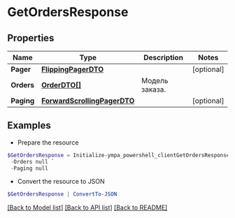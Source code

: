 # GetOrdersResponse
## Properties

Name | Type | Description | Notes
------------ | ------------- | ------------- | -------------
**Pager** | [**FlippingPagerDTO**](FlippingPagerDTO.md) |  | [optional] 
**Orders** | [**OrderDTO[]**](OrderDTO.md) | Модель заказа.  | 
**Paging** | [**ForwardScrollingPagerDTO**](ForwardScrollingPagerDTO.md) |  | [optional] 

## Examples

- Prepare the resource
```powershell
$GetOrdersResponse = Initialize-ympa_powershell_clientGetOrdersResponse  -Pager null `
 -Orders null `
 -Paging null
```

- Convert the resource to JSON
```powershell
$GetOrdersResponse | ConvertTo-JSON
```

[[Back to Model list]](../README.md#documentation-for-models) [[Back to API list]](../README.md#documentation-for-api-endpoints) [[Back to README]](../README.md)

